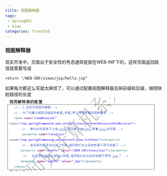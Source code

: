 ```yaml
---
title: 视图解释器
tags: 
 - SpringMVC
 - View
categories: frontEnd
---
```


### 视图解释器
现实开发中，页面出于安全性的考虑通常是放在WEB-INF下的，这样页面返回路径就需要写成
```
return "/WEB-INF/views/jsp/hello.jsp"
```
如果每次都这么写就太麻烦了，可以通过配置视图解释器去掉前缀和后缀，缩短映射路径的长度     
![](../../.vuepress/public/img/534cb422.png)
